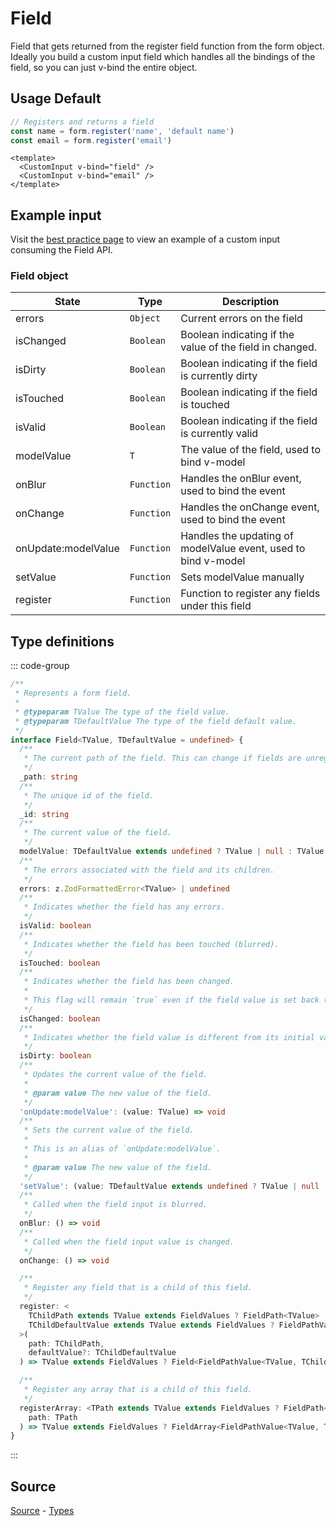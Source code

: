 # Field

Field that gets returned from the register field function from the form object. Ideally you build a custom input field which handles all the bindings of the field, so you can just v-bind the entire object.

## Usage Default

```ts
// Registers and returns a field
const name = form.register('name', 'default name')
const email = form.register('email')
```

```vue
<template>
  <CustomInput v-bind="field" />
  <CustomInput v-bind="email" />
</template>
```
## Example input

Visit the [best practice page](../guide/best-practices/custom-input.md) to view an example of a custom input consuming the Field API.


### Field object

| State           | Type      | Description                                                       |
| --------------- | --------- | ----------------------------------------------------------------- |
| errors        | `Object` | Current errors on the field                              |
| isChanged    | `Boolean`  | Boolean indicating if the value of the field in changed.     |
| isDirty | `Boolean` | Boolean indicating if the field is currently dirty |
| isTouched | `Boolean` | Boolean indicating if the field is touched |
| isValid | `Boolean` | Boolean indicating if the field is currently valid |
| modelValue | `T`| The value of the field, used to bind v-model |
| onBlur | `Function` | Handles the onBlur event, used to bind the event |
| onChange | `Function` | Handles the onChange event, used to bind the event |
| onUpdate:modelValue | `Function` | Handles the updating of modelValue event, used to bind v-model |
| setValue | `Function` | Sets modelValue manually |
| register | `Function` | Function to register any fields under this field |


## Type definitions
 
::: code-group

```ts [Field]
/**
 * Represents a form field.
 *
 * @typeparam TValue The type of the field value.
 * @typeparam TDefaultValue The type of the field default value.
 */
interface Field<TValue, TDefaultValue = undefined> {
  /**
   * The current path of the field. This can change if fields are unregistered.
   */
  _path: string
  /**
   * The unique id of the field.
   */
  _id: string
  /**
   * The current value of the field.
   */
  modelValue: TDefaultValue extends undefined ? TValue | null : TValue
  /**
   * The errors associated with the field and its children.
   */
  errors: z.ZodFormattedError<TValue> | undefined
  /**
   * Indicates whether the field has any errors.
   */
  isValid: boolean
  /**
   * Indicates whether the field has been touched (blurred).
   */
  isTouched: boolean
  /**
   * Indicates whether the field has been changed.
   *
   * This flag will remain `true` even if the field value is set back to its initial value.
   */
  isChanged: boolean
  /**
   * Indicates whether the field value is different from its initial value.
   */
  isDirty: boolean
  /**
   * Updates the current value of the field.
   *
   * @param value The new value of the field.
   */
  'onUpdate:modelValue': (value: TValue) => void
  /**
   * Sets the current value of the field.
   *
   * This is an alias of `onUpdate:modelValue`.
   *
   * @param value The new value of the field.
   */
  'setValue': (value: TDefaultValue extends undefined ? TValue | null : TValue) => void
  /**
   * Called when the field input is blurred.
   */
  onBlur: () => void
  /**
   * Called when the field input value is changed.
   */
  onChange: () => void

  /**
   * Register any field that is a child of this field.
   */
  register: <
    TChildPath extends TValue extends FieldValues ? FieldPath<TValue> : never,
    TChildDefaultValue extends TValue extends FieldValues ? FieldPathValue<TValue, TChildPath> | undefined : never,
  >(
    path: TChildPath,
    defaultValue?: TChildDefaultValue
  ) => TValue extends FieldValues ? Field<FieldPathValue<TValue, TChildPath>, any> : never

  /**
   * Register any array that is a child of this field.
   */
  registerArray: <TPath extends TValue extends FieldValues ? FieldPath<TValue> : never>(
    path: TPath
  ) => TValue extends FieldValues ? FieldArray<FieldPathValue<TValue, TPath>> : never
}
```

:::
## Source

[Source](https://github.com/wisemen-digital/vue-formango/blob/main/src/lib/useForm.ts) - [Types](https://github.com/wouterlms/forms/blob/main/src/types/form.type.ts)
